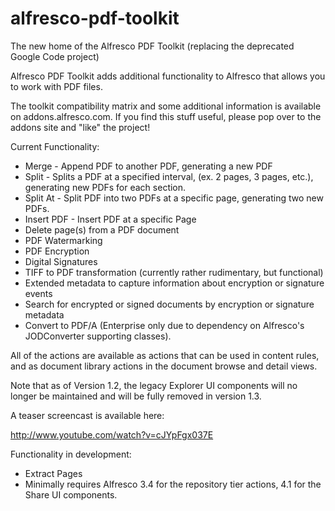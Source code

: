 alfresco-pdf-toolkit
====================

The new home of the Alfresco PDF Toolkit (replacing the deprecated Google Code project)

Alfresco PDF Toolkit adds additional functionality to Alfresco that allows you to work with PDF files.

The toolkit compatibility matrix and some additional information is available on addons.alfresco.com. If you find this stuff useful, please pop over to the addons site and "like" the project!

Current Functionality:

* Merge - Append PDF to another PDF, generating a new PDF
* Split - Splits a PDF at a specified interval, (ex. 2 pages, 3 pages, etc.), generating new PDFs for each section.
* Split At - Split PDF into two PDFs at a specific page, generating two new PDFs.
* Insert PDF - Insert PDF at a specific Page
* Delete page(s) from a PDF document
* PDF Watermarking
* PDF Encryption
* Digital Signatures
* TIFF to PDF transformation (currently rather rudimentary, but functional)
* Extended metadata to capture information about encryption or signature events
* Search for encrypted or signed documents by encryption or signature metadata
* Convert to PDF/A (Enterprise only due to dependency on Alfresco's JODConverter supporting classes).

All of the actions are available as actions that can be used in content rules, and as document library actions in the document browse and detail views.

Note that as of Version 1.2, the legacy Explorer UI components will no longer be maintained and will be fully removed in version 1.3.

A teaser screencast is available here:

http://www.youtube.com/watch?v=cJYpFgx037E

Functionality in development:

* Extract Pages
* Minimally requires Alfresco 3.4 for the repository tier actions, 4.1 for the Share UI components.
